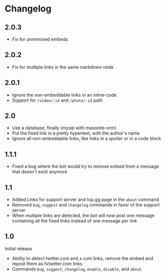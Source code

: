 # Changelog

## 2.0.3

- Fix for unremoved embeds

## 2.0.2

- Fix for multiple links in the same markdown node

## 2.0.1

- Ignore the non-embeddable links in an inline-code
- Support for `/video/:id` and `/photo/:id` path

## 2.0

- Use a database, finally (mysql with masonite-orm)
- Put the fixed link in a pretty hypertext, with the author's name
- Ignore all non-embeddable links, like links in a spoiler or in a code block 

## 1.1.1

- Fixed a bug where the bot would try to remove embed from a message that doesn't exist anymore

## 1.1

- Added Links for support server and top.gg page in the `about` command
- Removed `bug`, `suggest` and `changelog` commands in favor of the support
  server
- When multiple links are detected, the bot will now post one message containing
  all the fixed links instead of one message per link

## 1.0

Initial release
- Ability to detect twitter.com and x.com links, remove the embed and repost them as fxtwitter.com links
- Commands `bug`, `suggest`, `changelog`, `enable`, `disable`, and `about`
